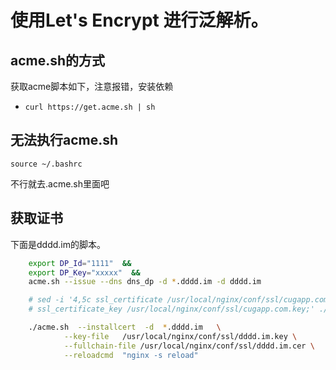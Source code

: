 # 使用Let's Encrypt 进行泛解析。
## acme.sh的方式
获取acme脚本如下，注意报错，安装依赖
- `curl https://get.acme.sh | sh`

## 无法执行acme.sh
    source ~/.bashrc

不行就去.acme.sh里面吧
## 获取证书
下面是dddd.im的脚本。
```zsh
    export DP_Id="1111"  &&
    export DP_Key="xxxxx"  &&
    acme.sh --issue --dns dns_dp -d *.dddd.im -d dddd.im

    # sed -i '4,5c ssl_certificate /usr/local/nginx/conf/ssl/cugapp.com.cer;\
    # ssl_certificate_key /usr/local/nginx/conf/ssl/cugapp.com.key;' ./*.cugapp* &&

    ./acme.sh  --installcert  -d  *.dddd.im   \
            --key-file   /usr/local/nginx/conf/ssl/dddd.im.key \
            --fullchain-file /usr/local/nginx/conf/ssl/dddd.im.cer \
            --reloadcmd  "nginx -s reload" 
```
